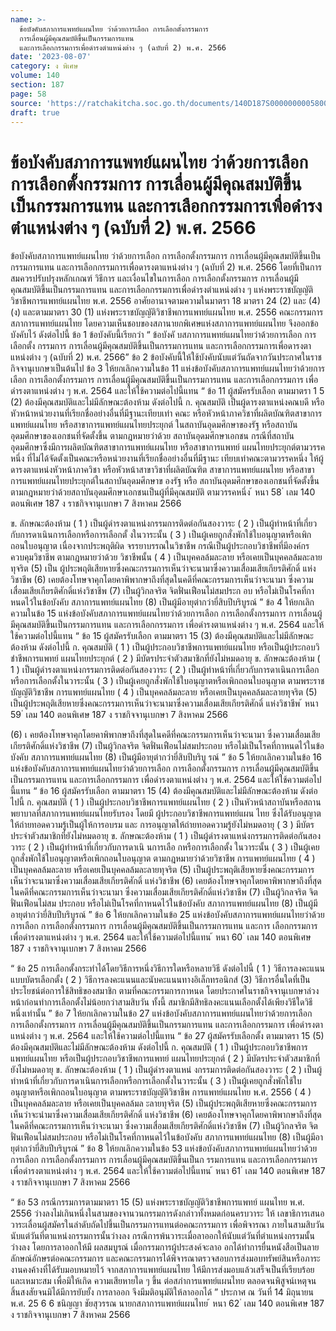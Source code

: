 ```yaml
---
name: >-
  ข้อบังคับสภาการแพทย์แผนไทย ว่าด้วยการเลือก การเลือกตั้งกรรมการ
  การเลื่อนผู้มีคุณสมบัติขึ้นเป็นกรรมการแทน
  และการเลือกกรรมการเพื่อดำรงตำแหน่งต่าง ๆ (ฉบับที่ 2) พ.ศ. 2566
date: '2023-08-07'
category: ง พิเศษ
volume: 140
section: 187
page: 58
source: 'https://ratchakitcha.soc.go.th/documents/140D187S0000000005800.pdf'
draft: true
---
```


# ข้อบังคับสภาการแพทย์แผนไทย ว่าด้วยการเลือก การเลือกตั้งกรรมการ การเลื่อนผู้มีคุณสมบัติขึ้นเป็นกรรมการแทน และการเลือกกรรมการเพื่อดำรงตำแหน่งต่าง ๆ (ฉบับที่ 2) พ.ศ. 2566

ข้อบังคับสภาการแพทย์แผนไทย ว่าด้วยการเลือก การเลือกตั้งกรรมการ การเลื่อนผู้มีคุณสมบัติขึ้นเป็นกรรมการแทน และการเลือกกรรมการเพื่อดารงตาแหน่งต่าง ๆ (ฉบับที่ 2) พ.ศ. 2566 โดยที่เป็นการสมควรปรับปรุงหลักเกณฑ์ วิธีการ และเงื่อนไขในการเลือก การเลือกตั้งกรรมการ การเลื่อนผู้มีคุณสมบัติขึ้นเป็นกรรมการแทน และการเลือกกรรมการเพื่อดำรงตำแหน่งต่าง ๆ แห่งพระราชบัญญัติวิชาชีพการแพทย์แผนไทย พ.ศ. 2556 อาศัยอานาจตามความในมาตรา 18 มาตรา 24 (2) และ (4) (ง) และตามมาตรา 30 (1) แห่งพระราชบัญญัติวิชาชีพการแพทย์แผนไทย พ.ศ. 2556 คณะกรรมการสภาการแพทย์แผนไทย โดยความเห็นชอบของสภานายกพิเศษแห่งสภาการแพทย์แผนไทย จึงออกข้อบังคับไว้ ดังต่อไปนี้ ข้อ 1 ข้อบังคับนี้เรียกว่า “ ข้อบังคั บสภาการแพทย์แผนไทยว่าด้วยการเลือก การเลือกตั้ง กรรมการ การเลื่อนผู้มีคุณสมบัติขึ้นเป็นกรรมการแทน และการเลือกกรรมการเพื่อดารงตาแหน่งต่าง ๆ (ฉบับที่ 2) พ.ศ. 2566” ข้อ 2 ข้อบังคับนี้ให้ใช้บังคับนับแต่วันถัดจากวันประกาศในราชกิจจานุเบกษาเป็นต้นไป ข้อ 3 ให้ยกเลิกความในข้อ 11 แห่งข้อบังคับสภาการแพทย์แผนไทยว่าด้วยการเลือก การเลือกตั้งกรรมการ การเลื่อนผู้มีคุณสมบัติขึ้นเป็นกรรมการแทน และการเลือกกรรมการ เพื่อดำรงตาแหน่งต่าง ๆ พ.ศ. 2564 และให้ใช้ความต่อไปนี้แทน “ ข้อ 11 ผู้สมัครรับเลือก ตามมาตรา 1 5 (2) ต้องมีคุณสมบัติและไม่มีลักษณะต้องห้าม ดังต่อไปนี้ ก. คุณสมบัติ เป็นผู้ดารงตาแหน่งคณบดี หรือหัวหน้าหน่วยงานที่เรียกชื่ออย่างอื่นที่มีฐานะเทียบเท่า คณะ หรือหัวหน้าภาควิชาที่ผลิตบัณฑิตสาขาการแพทย์แผนไทย หรือสาขาการแพทย์แผนไทยประยุกต์ ในสถาบันอุดมศึกษาของรัฐ หรือสถาบันอุดมศึกษาของเอกชนที่จัดตั้งขึ้น ตามกฎหมายว่าด้วย สถาบันอุดมศึกษาเอกชน กรณีที่สถาบันอุดมศึกษาซึ่งมีการผลิตบัณฑิตสาขาการแพทย์แผนไทย หรือสาขาการแพทย์ แผนไทยประยุกต์ตามวรรคหนึ่ง ที่ไม่ได้จัดตั้งเป็นคณะหรือหน่วยงานที่เรียกชื่ออย่างอื่นที่มีฐานะ เทียบเท่าคณะตามวรรคหนึ่ง ให้ผู้ดารงตาแหน่งหัวหน้าภาควิชา หรือหัวหน้าสาขาวิชาที่ผลิตบัณฑิต สาขาการแพทย์แผนไทย หรือสาขาการแพทย์แผนไทยประยุกต์ในสถาบันอุดมศึกษาข องรัฐ หรือ สถาบันอุดมศึกษาของเอกชนที่จัดตั้งขึ้น ตามกฎหมายว่าด้วยสถาบันอุดมศึกษาเอกชนเป็นผู้ที่มีคุณสมบัติ ตามวรรคหนึ่ง ้ หนา 58 ่ เลม 140 ตอนพิเศษ 187 ง ราชกิจจานุเบกษา 7 สิงหาคม 2566

ข. ลักษณะต้องห้าม ( 1 ) เป็นผู้ดำรงตาแหน่งกรรมการติดต่อกันสองวาระ ( 2 ) เป็นผู้ทำหน้าที่เกี่ยวกับการดาเนินการเลือกหรือการเลือกตั้ งในวาระนั้น ( 3 ) เป็นผู้เคยถูกสั่งพักใช้ใบอนุญาตหรือเพิกถอนใบอนุญาต เนื่องจากประพฤติผิด จรรยาบรรณในวิชาชีพ กรณีเป็นผู้ประกอบวิชาชีพที่มีองค์กรควบคุมวิชาชีพ ตามกฎหมายว่าด้วย วิชาชีพนั้น ( 4 ) เป็นบุคคลล้มละลาย หรือเคยเป็นบุคคลล้มละลายทุจริต (5) เป็น ผู้ประพฤติเสียหายซึ่งคณะกรรมการเห็นว่าจะนามาซึ่งความเสื่อมเสียเกียรติศักดิ์ แห่งวิชาชีพ (6) เคยต้องโทษจาคุกโดยคาพิพากษาถึงที่สุดในคดีที่คณะกรรมการเห็นว่าจะนามา ซึ่งความเสื่อมเสียเกียรติศักดิ์แห่งวิชาชีพ (7) เป็นผู้วิกลจริต จิตฟั่นเฟือนไม่สมประก อบ หรือไม่เป็นโรคที่กาหนดไว้ในข้อบังคับ สภาการแพทย์แผนไทย (8) เป็นผู้มีอายุต่ากว่ายี่สิบปีบริบูรณ์ ” ข้อ 4 ให้ยกเลิกความในข้อ 15 แห่งข้อบังคับสภาการแพทย์แผนไทยว่าด้วยการเลือก การเลือกตั้งกรรมการ การเลื่อนผู้มีคุณสมบัติขึ้นเป็นกรรมการแทน และการเลือกกรรมการ เพื่อดำรงตาแหน่งต่าง ๆ พ.ศ. 2564 และให้ใช้ความต่อไปนี้แทน “ ข้อ 15 ผู้สมัครรับเลือก ตามมาตรา 15 (3) ต้องมีคุณสมบัติและไม่มีลักษณะต้องห้าม ดังต่อไปนี้ ก. คุณสมบัติ ( 1 ) เป็นผู้ประกอบวิชาชีพการแพทย์แผนไทย หรือเป็นผู้ประกอบวิชำชีพการแพทย์ แผนไทยประยุกต์ ( 2 ) มีบัตรประจำตัวสมาชิกที่ยังไม่หมดอายุ ข. ลักษณะต้องห้าม ( 1 ) เป็นผู้ดำรงตาแหน่งกรรมการติดต่อกันสองวาระ ( 2 ) เป็นผู้ทำหน้าที่เกี่ยวกับการดาเนินการเลือกหรือการเลือกตั้งในวาระนั้น ( 3 ) เป็นผู้เคยถูกสั่งพักใช้ใบอนุญาตหรือเพิกถอนใบอนุญาต ตามพระราชบัญญัติวิชาชีพ การแพทย์แผนไทย ( 4 ) เป็นบุคคลล้มละลาย หรือเคยเป็นบุคคลล้มละลายทุจริต (5) เป็นผู้ประพฤติเสียหายซึ่งคณะกรรมการเห็นว่าจะนามาซึ่งความเสื่อมเสียเกียรติศักดิ์ แห่งวิชาชีพ ้ หนา 59 ่ เลม 140 ตอนพิเศษ 187 ง ราชกิจจานุเบกษา 7 สิงหาคม 2566

(6) เ คยต้องโทษจาคุกโดยคาพิพากษาถึงที่สุดในคดีที่คณะกรรมการเห็นว่าจะนามา ซึ่งความเสื่อมเสียเกียรติศักดิ์แห่งวิชาชีพ (7) เป็นผู้วิกลจริต จิตฟั่นเฟือนไม่สมประกอบ หรือไม่เป็นโรคที่กาหนดไว้ในข้อบังคับ สภาการแพทย์แผนไทย (8) เป็นผู้มีอายุต่ากว่ายี่สิบปีบริบู รณ์ ” ข้อ 5 ให้ยกเลิกความในข้อ 16 แห่งข้อบังคับสภาการแพทย์แผนไทยว่าด้วยการเลือก การเลือกตั้งกรรมการ การเลื่อนผู้มีคุณสมบัติขึ้นเป็นกรรมการแทน และการเลือกกรรมการ เพื่อดำรงตาแหน่งต่าง ๆ พ.ศ. 2564 และให้ใช้ความต่อไปนี้แทน “ ข้อ 16 ผู้สมัครรับเลือก ตามมาตรา 15 (4) ต้องมีคุณสมบัติและไม่มีลักษณะต้องห้าม ดังต่อไปนี้ ก. คุณสมบัติ ( 1 ) เป็นผู้ประกอบวิชาชีพการแพทย์แผนไทย ( 2 ) เป็นหัวหน้าสถาบันหรือสถานพยาบาลที่สภาการแพทย์แผนไทยรับรอง โดยมี ผู้ประกอบวิชาชีพการแพทย์แผน ไทย ซึ่งได้รับอนุญาตให้ถ่ายทอดความรู้เป็นผู้ให้การอบรม และ การอนุญาตให้ถ่ายทอดความรู้ยังไม่หมดอายุ ( 3 ) มีบัตรประจำตัวสมาชิกที่ยังไม่หมดอายุ ข. ลักษณะต้องห้าม ( 1 ) เป็นผู้ดำรงตาแหน่งกรรมการติดต่อกันสองวาระ ( 2 ) เป็นผู้ทำหน้าที่เกี่ยวกับการดาเนิ นการเลือ กหรือการเลือกตั้ง ในวาระนั้น ( 3 ) เป็นผู้เคยถูกสั่งพักใช้ใบอนุญาตหรือเพิกถอนใบอนุญาต ตามกฎหมายว่าด้วยวิชาชีพ การแพทย์แผนไทย ( 4 ) เป็นบุคคลล้มละลาย หรือเคยเป็นบุคคลล้มละลายทุจริต (5) เป็นผู้ประพฤติเสียหายซึ่งคณะกรรมการเห็นว่าจะนามาซึ่งความเสื่อมเสียเกียรติศักดิ์ แห่งวิชาชีพ (6) เคยต้องโทษจาคุกโดยคาพิพากษาถึงที่สุดในคดีที่คณะกรรมการเห็นว่าจะนามา ซึ่งความเสื่อมเสียเกียรติศักดิ์แห่งวิชาชีพ (7) เป็นผู้วิกลจริต จิตฟั่นเฟือนไม่สม ประกอบ หรือไม่เป็นโรคที่กาหนดไว้ในข้อบังคับ สภาการแพทย์แผนไทย (8) เป็นผู้มีอายุต่ากว่ายี่สิบปีบริบูรณ์ ” ข้อ 6 ให้ยกเลิกความในข้อ 25 แห่งข้อบังคับสภาการแพทย์แผนไทยว่าด้วยการเลือก การเลือกตั้งกรรมการ การเลื่อนผู้มีคุณสมบัติขึ้นเป็นกรรมการแทน และการ เลือกกรรมการ เพื่อดำรงตาแหน่งต่าง ๆ พ.ศ. 2564 และให้ใช้ความต่อไปนี้แทน ้ หนา 60 ่ เลม 140 ตอนพิเศษ 187 ง ราชกิจจานุเบกษา 7 สิงหาคม 2566

“ ข้อ 25 การเลือกตั้งกระทำได้โดยวิธีการหนึ่งวิธีการใดหรือหลายวิธี ดังต่อไปนี้ ( 1 ) วิธีการลงคะแนนแบบบัตรเลือกตั้ง ( 2 ) วิธีการลงคะแนนและนับคะแนนทางอิเล็กทรอนิกส์ (3) วิธีการอื่นใดที่เป็นประโยชน์ต่อการใช้สิทธิของสมาชิก ตามที่คณะกรรมการกาหนด โดยประกาศในราชกิจจานุเบกษาล่วงหน้าก่อนทำการเลือกตั้งไม่น้อยกว่าสามสิบวัน ทั้งนี้ สมาชิกมีสิทธิลงคะแนนเลือกตั้งได้เพียงวิธีใดวิธีหนึ่งเท่านั้น ” ข้อ 7 ให้ยกเลิกความในข้อ 27 แห่งข้อบังคับสภาการแพทย์แผนไทยว่าด้วยการเลือก การเลือกตั้งกรรมการ การเลื่อนผู้มีคุณสมบัติขึ้นเป็นกรรมการแทน และการเลือกกรรมการ เพื่อดำรงตาแหน่งต่าง ๆ พ.ศ. 2564 และให้ใช้ความต่อไปนี้แทน “ ข้อ 27 ผู้สมัครรับเลือกตั้ง ตามมาตรา 15 (5) ต้องมีคุณสมบัติและไม่มีลักษณะต้องห้าม ดังต่อไปนี้ ก. คุณสมบัติ ( 1 ) เป็นผู้ประกอบวิชาชีพการแพทย์แผนไทย หรือเป็นผู้ประกอบวิชาชีพการแพทย์ แผนไทยประยุกต์ ( 2 ) มีบัตรประจำตัวสมาชิกที่ยังไม่หมดอายุ ข. ลักษณะต้องห้าม ( 1 ) เป็นผู้ดำรงตาแหน่ งกรรมการติดต่อกันสองวาระ ( 2 ) เป็นผู้ทำหน้าที่เกี่ยวกับการดาเนินการเลือกหรือการเลือกตั้งในวาระนั้น ( 3 ) เป็นผู้เคยถูกสั่งพักใช้ใบอนุญาตหรือเพิกถอนใบอนุญาต ตามพระราชบัญญัติวิชาชีพ การแพทย์แผนไทย พ.ศ. 2556 ( 4 ) เป็นบุคคลล้มละลาย หรือเคยเป็นบุคคลล้มล ะลายทุจริต (5) เป็นผู้ประพฤติเสียหายซึ่งคณะกรรมการเห็นว่าจะนำมาซึ่งความเสื่อมเสียเกียรติศักดิ์ แห่งวิชาชีพ (6) เคยต้องโทษจาคุกโดยคาพิพากษาถึงที่สุดในคดีที่คณะกรรมการเห็นว่าจะนามา ซึ่งความเสื่อมเสียเกียรติศักดิ์แห่งวิชาชีพ (7) เป็นผู้วิกลจริต จิตฟั่นเฟือนไม่สมประกอบ หรือไม่เป็นโรคที่กาหนดไว้ในข้อบังคับ สภาการแพทย์แผนไทย (8) เป็นผู้มีอายุต่ากว่ายี่สิบปีบริบูรณ์ ” ข้อ 8 ให้ยกเลิกความในข้อ 53 แห่งข้อบังคับสภาการแพทย์แผนไทยว่าด้วยการเลือก การเลือกตั้งกรรมการ การเลื่อนผู้มีคุณสมบัติขึ้นเป็นก รรมการแทน และการเลือกกรรมการ เพื่อดำรงตาแหน่งต่าง ๆ พ.ศ. 2564 และให้ใช้ความต่อไปนี้แทน ้ หนา 61 ่ เลม 140 ตอนพิเศษ 187 ง ราชกิจจานุเบกษา 7 สิงหาคม 2566

“ ข้อ 53 กรณีกรรมการตามมาตรา 15 (5) แห่งพระราชบัญญัติวิชาชีพการแพทย์ แผนไทย พ.ศ. 2556 ว่างลงไม่เกินหนึ่งในสามของจานวนกรรมการดังกล่าวทั้งหมดก่อนครบวาระ ให้ เลขาธิการเสนอวาระเลื่อนผู้สมัครในลำดับถัดไปขึ้นเป็นกรรมการแทนต่อคณะกรรมการ เพื่อพิจารณา ภายในสามสิบวันนับแต่วันที่ตาแหน่งกรรมการนั้นว่างลง กรณีการพ้นวาระเมื่อลาออกให้นับแต่วันที่ตำแหน่งกรรมนั้นว่างลง โดยการลาออกให้มี ผลสมบูรณ์ เมื่อกรรมการผู้ประสงค์จะลาอ อกได้ทำการยื่นหนังสือเป็นลายลักษณ์อักษรต่อคณะกรรมการ และคณะกรรมการได้พิจารณาตรวจสอบการส่งมอบทรัพย์สินหรือภาระงานคงค้างที่ได้รับมอบหมายไว้ จากสภาการแพทย์แผนไทย ให้มีการส่งมอบแล้วเสร็จเป็นที่เรียบร้อยและเหมาะสม เพื่อมิให้เกิด ความเสียหายใด ๆ ขึ้น ต่อสภำการแพทย์แผนไทย ตลอดจนพิสูจน์เหตุจนสิ้นสงสัยจนมิได้มีการยับยั้ง การลาออก จึงมีมติอนุมัติให้ลาออกได้ ” ประกาศ ณ วันที่ 14 มิถุนายน พ.ศ. 25 6 6 ชนิญญา ชัยสุวรรณ นายกสภาการแพทย์แผนไทย ้ หนา 62 ่ เลม 140 ตอนพิเศษ 187 ง ราชกิจจานุเบกษา 7 สิงหาคม 2566
